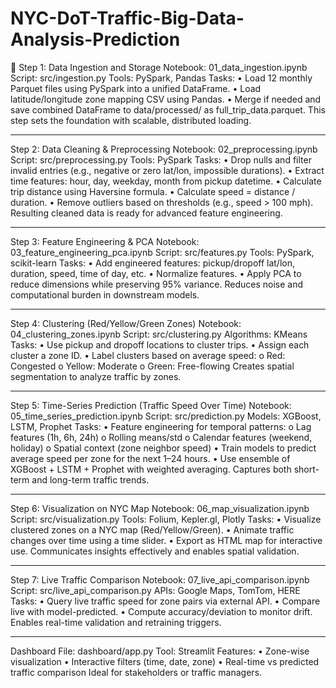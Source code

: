 # NYC-DoT-Traffic-Big-Data-Analysis-Prediction
🔧 Step 1: Data Ingestion and Storage
Notebook: 01_data_ingestion.ipynb
Script: src/ingestion.py
Tools: PySpark, Pandas
Tasks:
•	Load 12 monthly Parquet files using PySpark into a unified DataFrame.
•	Load latitude/longitude zone mapping CSV using Pandas.
•	Merge if needed and save combined DataFrame to data/processed/ as full_trip_data.parquet.
This step sets the foundation with scalable, distributed loading.
________________________________________ 
Step 2: Data Cleaning & Preprocessing
Notebook: 02_preprocessing.ipynb
 Script: src/preprocessing.py
Tools: PySpark
Tasks:
•	Drop nulls and filter invalid entries (e.g., negative or zero lat/lon, impossible durations).
•	Extract time features: hour, day, weekday, month from pickup datetime.
•	Calculate trip distance using Haversine formula.
•	Calculate speed = distance / duration.
•	Remove outliers based on thresholds (e.g., speed > 100 mph).
Resulting cleaned data is ready for advanced feature engineering.
________________________________________
Step 3: Feature Engineering & PCA
Notebook: 03_feature_engineering_pca.ipynb
 Script: src/features.py
Tools: PySpark, scikit-learn
Tasks:
•	Add engineered features: pickup/dropoff lat/lon, duration, speed, time of day, etc.
•	Normalize features.
•	Apply PCA to reduce dimensions while preserving 95% variance.
Reduces noise and computational burden in downstream models.
________________________________________
Step 4: Clustering (Red/Yellow/Green Zones)
Notebook: 04_clustering_zones.ipynb
Script: src/clustering.py
Algorithms: KMeans 
Tasks:
•	Use pickup and dropoff locations to cluster trips.
•	Assign each cluster a zone ID.
•	Label clusters based on average speed:
o	Red: Congested
o	Yellow: Moderate
o	Green: Free-flowing
Creates spatial segmentation to analyze traffic by zones.
________________________________________
Step 5: Time-Series Prediction (Traffic Speed Over Time)
Notebook: 05_time_series_prediction.ipynb
Script: src/prediction.py
Models: XGBoost, LSTM, Prophet
Tasks:
•	Feature engineering for temporal patterns:
o	Lag features (1h, 6h, 24h)
o	Rolling means/std
o	Calendar features (weekend, holiday)
o	Spatial context (zone neighbor speed)
•	Train models to predict average speed per zone for the next 1–24 hours.
•	Use ensemble of XGBoost + LSTM + Prophet with weighted averaging.
Captures both short-term and long-term traffic trends.
________________________________________
Step 6: Visualization on NYC Map
Notebook: 06_map_visualization.ipynb
Script: src/visualization.py
Tools: Folium, Kepler.gl, Plotly
Tasks:
•	Visualize clustered zones on a NYC map (Red/Yellow/Green).
•	Animate traffic changes over time using a time slider.
•	Export as HTML map for interactive use.
 Communicates insights effectively and enables spatial validation.
________________________________________
 Step 7: Live Traffic Comparison
Notebook: 07_live_api_comparison.ipynb
Script: src/live_api_comparison.py
APIs: Google Maps, TomTom, HERE
Tasks:
•	Query live traffic speed for zone pairs via external API.
•	Compare live with model-predicted.
•	Compute accuracy/deviation to monitor drift.
Enables real-time validation and retraining triggers.
________________________________________
Dashboard
File: dashboard/app.py
Tool: Streamlit
Features:
•	Zone-wise visualization
•	Interactive filters (time, date, zone)
•	Real-time vs predicted traffic comparison
Ideal for stakeholders or traffic managers.
